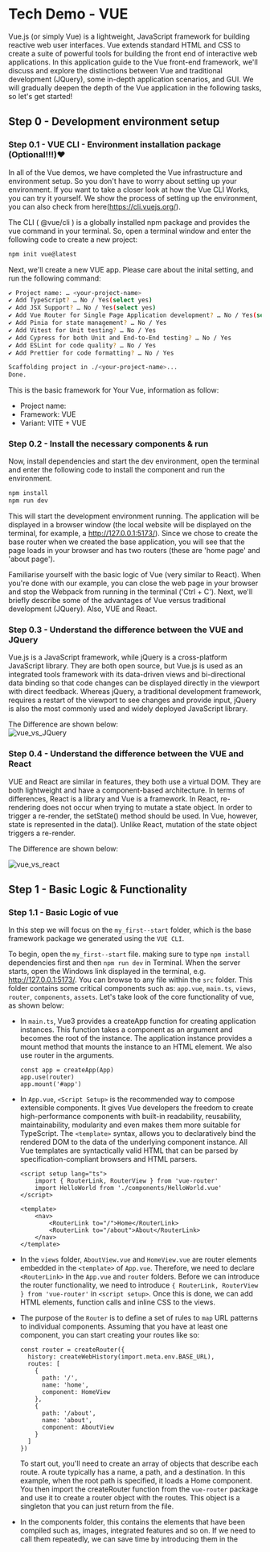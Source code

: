 # Tech Demo - VUE
Vue.js (or simply Vue) is a lightweight, JavaScript framework for building reactive web user interfaces. Vue extends standard HTML and CSS to create a suite of powerful tools for building the front end of interactive web applications. In this application guide to the Vue front-end framework, we'll discuss and explore the distinctions between Vue and traditional development (JQuery), some in-depth application scenarios, and GUI. We will gradually deepen the depth of the Vue application in the following tasks, so let's get started!

## Step 0 - Development environment setup
### Step 0.1 - VUE CLI - Environment installation package (Optional!!!)❤️
In all of the Vue demos, we have completed the Vue infrastructure and environment setup. So you don't have to worry about setting up your environment. If you want to take a closer look at how the Vue CLI Works, you can try it yourself. We show the process of setting up the environment, you can also check from here(https://cli.vuejs.org/). 

The CLI ( @vue/cli ) is a globally installed npm package and provides the vue command in your terminal. So, open a terminal window and enter the following code to create a new project:

```sh
npm init vue@latest
```

Next, we'll create a new VUE app. Please care about the inital setting, and run the following command:

```sh
✔ Project name: … <your-project-name>
✔ Add TypeScript? … No / Yes(select yes)
✔ Add JSX Support? … No / Yes(select yes)
✔ Add Vue Router for Single Page Application development? … No / Yes(select yes)
✔ Add Pinia for state management? … No / Yes
✔ Add Vitest for Unit testing? … No / Yes
✔ Add Cypress for both Unit and End-to-End testing? … No / Yes
✔ Add ESLint for code quality? … No / Yes
✔ Add Prettier for code formatting? … No / Yes

Scaffolding project in ./<your-project-name>...
Done.
```

This is the basic framework for Your Vue, information as follow:
- Project name: <your-project-name>
- Framework: VUE
- Variant: VITE + VUE

    
### Step 0.2 - Install the necessary components & run

Now, install dependencies and start the dev environment, open the terminal and enter the following code to install the component and run the environment.
    
```sh
npm install
npm run dev
```

This will start the development environment running. The application will be displayed in a browser window (the local website will be displayed on the terminal, for example, a http://127.0.0.1:5173/). Since we chose to create the base router when we created the base application, you will see that the page loads in your browser and has two routers (these are 'home page' and 'about page').

Familiarise yourself with the basic logic of Vue (very similar to React). When you're done with our example, you can close the web page in your browser and stop the Webpack from running in the terminal ('Ctrl + C'). Next, we'll briefly describe some of the advantages of Vue versus traditional development (JQuery). Also, VUE and React.

### Step 0.3 - Understand the difference between the VUE and JQuery
Vue.js is a JavaScript framework, while jQuery is a cross-platform JavaScript library. They are both open source, but Vue.js is used as an integrated tools framework with its data-driven views and bi-directional data binding so that code changes can be displayed directly in the viewport with direct feedback. Whereas jQuery, a traditional development framework, requires a restart of the viewport to see changes and provide input, jQuery is also the most commonly used and widely deployed JavaScript library.
    
The Difference are shown below:   
![vue_vs_JQuery](https://user-images.githubusercontent.com/94027570/229483217-7fe60d3a-5c52-4ef3-9519-020c7e543b95.png)

### Step 0.4 - Understand the difference between the VUE and React
VUE and React are similar in features, they both use a virtual DOM. They are both lightweight and have a component-based architecture. In terms of differences, React is a library and Vue is a framework. In React, re-rendering does not occur when trying to mutate a state object. In order to trigger a re-render, the setState() method should be used. In Vue, however, state is represented in the data(). Unlike React, mutation of the state object triggers a re-render.

The Difference are shown below:
    
![vue_vs_react](https://user-images.githubusercontent.com/94027570/229492477-c64bbbb6-a77e-4c15-8f7a-a38e9598d856.png)

    
## Step 1 - Basic Logic & Functionality
### Step 1.1 - Basic Logic of vue
In this step we will focus on the `my_first--start` folder, which is the base framework package we generated using the `VUE CLI`.

To begin, open the `my_first--start` file. making sure to type `npm install` dependencies first and then `npm run dev` in Terminal. When the server starts, open the Windows link displayed in the terminal, e.g. http://127.0.0.1:5173/. You can browse to any file within the `src` folder. This folder contains some critical components such as: `app.vue`, `main.ts`, `views`, `router`, `components`, `assets`. Let's take look of the core functionality of vue, as shown below:

- In `main.ts`, Vue3 provides a createApp function for creating application instances. This function takes a component as an argument and becomes the root of the instance. The application instance provides a mount method that mounts the instance to an HTML element. We also use router in the arguments.
    ```
    const app = createApp(App)
    app.use(router)
    app.mount('#app')
    ```

- In `App.vue`, `<Script Setup>` is the recommended way to compose extensible components. It gives Vue developers the freedom to create high-performance components with built-in readability, reusability, maintainability, modularity and even makes them more suitable for TypeScript.
The `<template>` syntax, allows you to declaratively bind the rendered DOM to the data of the underlying component instance. All Vue templates are syntactically valid HTML that can be parsed by specification-compliant browsers and HTML parsers.
    ```
    <script setup lang="ts">
        import { RouterLink, RouterView } from 'vue-router'
        import HelloWorld from './components/HelloWorld.vue'
    </script>
    
    <template>
        <nav>
            <RouterLink to="/">Home</RouterLink>
            <RouterLink to="/about">About</RouterLink>
        </nav>
    </template>
    ```
- In the `views` folder, `AboutView.vue` and `HomeView.vue` are router elements embedded in the `<template>` of `App.vue`. Therefore, we need to declare `<RouterLink>` in the `App.vue` and `router` folders. Before we can introduce the router functionality, we need to introduce `{ RouterLink, RouterView } from 'vue-router'` in `<script setup>`. Once this is done, we can add HTML elements, function calls and inline CSS to the views.
    
- The purpose of the `Router` is to define a set of rules to `map` URL patterns to individual components. Assuming that you have at least one component, you can start creating your routes like so:
    ```
    const router = createRouter({
      history: createWebHistory(import.meta.env.BASE_URL),
      routes: [
        {
          path: '/',
          name: 'home',
          component: HomeView
        },
        {
          path: '/about',
          name: 'about',
          component: AboutView
        }
      ]
    })
    ```

  To start out, you'll need to create an array of objects that describe each route. A route typically has a name, a path, and a destination. In this         example, when the root path is specified, it loads a Home component. You then import the createRouter function from the `vue-router` package and use it   to create a router object with the routes. This object is a singleton that you can just return from the file.   

- In the components folder, this contains the elements that have been compiled such as, images, integrated features and so on. If we need to call them repeatedly, we can save time by introducing them in the <script setup>.

### Step 1.2 - vue's simple Functions
From the page, we can see all the elements we have already written in `src/HomeView.vue`, the page style looks simple because the CSS is not optimised. Don't worry, we will introduce splendid decorations and interesting features later in the task. 😊 Let's go over the basic functionality and usage of vue as follows:

![image](https://user-images.githubusercontent.com/94027570/229539367-b6ec48f6-a54e-4f72-94f0-ac7bdcc0b7e7.png)
    
- First, let's see how the function is called? How many ways are there?
    
    ```
    # one way to use funciton()
    <script setup>
        import ... from './MyComponent.vue'
    </script>
    <template>
        <... />
    </template>
    
    # another way use inside the .vue file
    <script>
        export default{
          setup(){
          ...
          return{
           ...
        }
       }
      }
    </script>
    <template>
        <div>{{...}}</div>
    </template>
    ```
    So, in the above example, we introduced two ways, the first one is to import the `function ()` from the `components` folder and the second one is written directly with the vue file. We find that, unlike react, multiple elements are often collected in a single vue file. Of course, we can also write `<script setup>` to the component folder and call it using import. This is similar to react, with the caveat that the code inside the `<script setup>` is compiled into the content of the component `setup()` function.

- Next, let's introduce two classic elements in VUE3, ref and reactive. ref can be used to assign a value to an instance and get a reference to it directly when the instance is mounted, so it is useful for element references. Instances defined with reactive are able to track access and changes to properties of reactive objects, which can be used in situations where interaction is required.
    ```
    const name = ref("Neil");
    const collection = reactive([]);
    ```
  Neil is my name, feel free to change it to any element you want 😊. Here `name` as an instance can be called directly by `<template>`. And for `collection` we use `reactive()` to create an empty list which we can see directly in `<template>` when our function makes updates to the list.
    
- Then, we introduce four functions, they are onClick(), addItem(), reverseMessage(), notify(). 
    - For `onClick()`, the name instance is updated when the user clicks the button, and here it is important to note that I need to use `.value` in order to read out the data.
    ```
    function onClick() {
      name.value = name.value + "+";
    }
    ```
    - For `addItem()`, the list is updated when the user clicks the button.
    ```
    function addItem() {
      collection.push({ name: "Hello World!"})
    }
    ```
    - For `reverseMessage()`, when the user clicks the button, the name instance is updated because of `reverse()`.
    ```
    function reverseMessage() {
      name.value = name.value.split('').reverse().join('')
    }
    ```
    - The `notify()` function will be called when the user clicks on the first link. `.prevent` will prevent the page from popping up.

We showed the basic elements of VUE, including how functions are called, the assignment of variables, vue's router, and the use of <template>. Next, let's take it a step further and showcase the features and interesting functionality of VUE.
    
## Task 2 - vue's Interesting applications
In this task we will take a closer look at how VUE produces applications. We will use 5 routers to wrap 5 different applications separately. I have imported main.css in app.vue to make a simple navigation bar for the overall application and to be able to change the navigation bar display state depending on the activation of the page.
    ![image](https://user-images.githubusercontent.com/94027570/230774110-831f6be3-2236-448c-9e79-483b5775f9ca.png)
   
    
 By the way, don't forget do `npm install` in the terminal 😎.

## Task 2.1 - Pokémon API
    
We can find the source file in `components/API.vue`. The whole program looks as follows in browser:    
    ![image](https://user-images.githubusercontent.com/94027570/230774185-bc7036d0-be63-4420-b7e6-0bf42a58a307.png)
    
This program, encapsulated by a large `<table>`, displays different elements, including pictures of Pokémon, their names, skills, abilities, attributes, etc. We have used another way of writing the vue function and we can see that it contains two main elements, `data(){}`, `created(){}`. `data(){}` returns the value in the function component and the variable is used here as a global variable. `created(){}` is the main function and variable update, here as a local variable.
    
- First, we use `await fetch` here to import the Pokémon API, where we are limited to a total of 50 Pokémon, or you can customise the number. Here we are using sub-API, as the top-level API only shows the `name` and `url` of the Pokemon, so we call the specific API again via the `map()` function for each element of the `pokemonList`, this loop will introduce specific elements for each Pokemon a total of 50 times. Here, we return the Pokemon `name`, `url` and sub-API imported `sub-elements` from the local variable to the global variable `pokemonList`.
 ```
async created() {
    const response = await fetch('https://pokeapi.co/api/v2/pokemon?limit=50')
    const data = await response.json()
    this.pokemonList = await Promise.all(data.results.map(async (poke, index) => {
       const pokemonResponse = await fetch(`https://pokeapi.co/api/v2/pokemon/${index + 1}`)
       const pokemonData = await pokemonResponse.json()
       console.log(pokemonData)
       return { poke, ...pokemonData }
    }))}
```
    
- We can use the `v-for` directive to render a list of items based on an array. So here we use the VUE format `item in items :key='item.name'`. We show a number of elements, for example `sprites.front_default` is a picture of Pokémon, `name`, `types` (Pokémon may have more than one type so we use `map()` function to retrieve them), `abilities` in the same step. Finally, `moves` represent the skills of the Pokémon, and since the Pokémon will have many skills (slice (0,4) means that only the top 4 skills are displayed).
```
<tr v-for="poke in pokemonList" :key="poke.name">
  <td><img :src="`${poke.sprites.front_default}`"></td>
  <td>{{ poke.name }}</td>
  <td>{{ poke.types.map(type => type.type.name).join(', ') }}</td>
  <td>{{ poke.abilities.map(ability => ability.ability.name).join(', ') }}</td>
  <td>
     <ul>
        <li v-for="skill in poke.moves.slice(0, 4)" :key="skill.move.name">{{ skill.move.name }}</li>
     </ul>
  </td>
</tr>
```
    
## Task 2.2 - List Transitions
    
We can find the source file in `components/List_Transitions.vue`. The whole program looks as follows in browser:    
    ![image](https://user-images.githubusercontent.com/94027570/230775960-13c67057-94b1-4587-94b1-3fc81438e671.png)
    
My aim was to think about how to show some simple animation effects of various elements in vue. For this task we imported a new plugin, `shuffle`. To achieve the shuffle effect, we wrapped each element into a card and displayed it horizontally.
    
- First, we declare a variable `getInitialItems` to store our initial numbers. Wrap `id` around the next card. We just need to return `getInitialItems()` named after `items`, the main function will update `items`.
 ```
const getInitialItems = () => [1,2,3,4,5,6]
let id = getInitialItems().length +1
    
return {
    items: getInitialItems()
}
```
    
- We have created four main functions which are `insert()`, `reset()`, `shuffle()` and `remove(item)`.
    - `insert()` generates a random number from 0 to the length of the array. `splice()` is used to add a specific number to the array.
    ```
    insert() {
            const i = Math.round(Math.random() * this.items.length)
            this.items.splice(i, 0, id++)
        }
    ```
    
    - `reset()` is used to reassign the six numbers from getInitialItems() to items.
    ```
    reset() {
            this.items = getInitialItems()
        }
    ```
    
    - `shuffle()` is used to shuffle the array currently in items.
    ```
    shuffle() {
            this.items = shuffle(this.items)
        }
    ```
    
    - The splice() in `remove(item)` is used to clear a particular number from the array.
    ```
    remove(item) {
            const i = this.items.indexOf(item)
            if (i > -1) {
                this.items.splice(i, 1)
            }
        }
    ```
    
    
## Task 2.3 - Todo List
We can find the source file in `components/TodoList.vue`. The whole program looks as follows in browser: 
![image](https://user-images.githubusercontent.com/94027570/230778254-aae93820-b20a-462e-922f-10270df9f3e8.png)
    
As shown in the picture, this is a simple Todo List application. Users can mark the status of each task, delete tasks, or add tasks. In this attempt, we switched back to the way the main functions in task 1 were written. All the functions are integrated together and are called the Composition API.
- First, use ref to create an array, which is the starting Todos when the program starts, encapsulated by the `tasks` variable. To be able to keep track of the new Todos added, we create a new variable called `newTask`. The purpose of this is to distinguish between existing Todos and new Todos. `v-model="newTask"` in `template` allows the input values to be recorded directly into the array.
```
<form @submit.prevent="addTask">
     <input type="text" v-model="newTask" placeholder="What need to be done? 🤔">
     <button type="submit">Add</button>
</form>
```
- When the button is clicked and the addTask() function is called, we use trim() to remove the extra spaces and test the input value, if it is empty it will not update the `tasks` array. If it is not empty, the id, text, and completed are entered into the `tasks` array.
```
function addTask() {
    if (newTask.value.trim() !== '') {
       tasks.value.push({
          id: Date.now(),
          text: newTask.value.trim(),
          completed: false
    });
    newTask.value = null;
   }
}
```
- When `deleteTask()` is called, `splice()` will remove the particular data from the `tasks` array.
    
    
## Task 2.4 - Quiz game
We can find the source file in `components/Quiz_Game.vue`. The whole program looks as follows in browser: 
![image](https://user-images.githubusercontent.com/94027570/230779246-dff0bc81-2b8e-4abf-958b-4d9154b99c0b.png)
    
This is a quiz program with three questions, and when the user finishes answering the questions the final result is displayed. We have imported a new vue element, `computed `. For complex logic containing reactive data, it is recommended to use the computed attribute, which can help reduce code complexity.

- First, we use `reactive()` to declare our three questions, and since the questions need to be interactive in the template, we use `reactive()` instead of `ref()`. and declare a `state` variable for the state of the question that keeps track of the current state of the question.
```
const state = reactive({
   currentQuestionIndex: 0,
   correctAnswers: 0,
   showResult: false,
});   
```
    `currentQuestionIndex` records the index of the current question, `correctAnswers` records how many questions have been answered correctly, `showResult` will become true when `currentQuestionIndex` equals the number of questions.
    
- The `currentQuestion` variable will record the state of the question currently being answered by calling `state` via `computed()`.
```
const currentQuestion = computed(() => questions[state.currentQuestionIndex]);
```
    
- The `checkAnswer` variable will be triggered each time the user clicks on the answer tab. If the answer is correct, the value of `correctAnswers` is added by one. If `currentQuestionIndex` is less than the total number of questions, the value of `currentQuestionIndex` will be increased by one. If it is equal or greater, the state of `showResult` will change to true, so the three states in the state will be constantly updated in this function.
    ```
    const checkAnswer = (answer) => {
      if (answer.correct) {
        state.correctAnswers++;
      }

      if (state.currentQuestionIndex < questions.length - 1) {
        state.currentQuestionIndex++;
      } else {
        state.showResult = true;
      }
    };
    ```
                                                       
-  `v-if` is used in `template` to detect if a boolean is triggered. The block will only be rendered if the expression of the directive returns a true value.
    ```
      <div v-if="state.showResult">
        <h2>You got {{ state.correctAnswers }} out of {{ questions.length }} correct!</h2>
        <button @click="restartQuiz">Restart Quiz</button>
      </div> 
    ```
    So, when `showResult` is displayed as true, the block is activated. `restartQuiz` will reset the values of the three elements in state.
    
- `currentQuestion` is set in the `template` to display the data in the current array based on the value of `currentQuestionIndex`. So when the data is updated, by assigning the value `computed` the updated data can be passed from the new variable to `template`, thus saving us the need for complicated update calculations.
    
   
## Task 2.5 - Gluttony game
We can find the source file in `components/Gluttony_Game.vue`. The whole program looks as follows in browser:
    ![image](https://user-images.githubusercontent.com/94027570/230781146-72a72d4f-9897-4ef7-9f40-b4289668e6bc.png)
    
As you can see, this is a simple snake game that includes how to use event keydown in VUE, so the difficulty of the program is focused on how to make the snake move and follow the keyboard commands and how to determine the death of the snake. So, let's get started!
- This time we have added a new feature, `mounted()`, which will keep one of the main functions up to date. This time we have designed the snake to move 10 pixels in 10 fractions of a second.
    ```
    mounted() {
      setInterval(this.moveSnake, 100);
      this.$el.focus();
    }
    ```
    `moveSnake()` will read the current position of the snake on the X and Y axes and execute one of the four cases, changing 10 pixels each time it is executed.
    ```
    moveSnake() {
        // move the head of the snake in the current direction
        let head = { x: this.snake[0].x, y: this.snake[0].y };
        switch (this.direction) {
          case "left":
            head.x -= 10;
            break;
          case "up":
            head.y -= 10;
            break;
          case "right":
            head.x += 10;
            break;
          case "down":
            head.y += 10;
            break;
        }
       ...
    ```

- In `data()` we introduce global variables such as the initial position of the snake, the initial position of the food, the initial direction of movement, the boolean value for the end of the game, and the initial score. Also, we can note that the variable for `snake` is an array, so each time a snake successfully eats food, each section of the snake's body will be recorded in the array. And it will always be updated.
    ```
    return {
        // initial state of the snake, food, direction, etc.
        snake: [{ x: 100, y: 100 }],
        food: { x: 200, y: 200 },
        direction: "right",
        isGameOver: false,
        score: 0
      }
    ```

- The `handleKeyPress(event)` function solves the problem of how to recognise the keyboard, we looked online and found that the up, down, left and right arrows are 37,38,39,40 in the keyboard code, please check this link:[arrow keycode](https://www.tutorialspoint.com/detecting-arrow-key-presses-in-javascript).
    ```
    handleKeyPress(event) {
        switch (event.keyCode) {
          case 37: // left arrow - keycode value
            if (this.direction !== "right") {
              this.direction = "left";
            }
            break;
          case 38: // up arrow - keycode value
            if (this.direction !== "down") {
              this.direction = "up";
            }
            break;
          case 39: // right arrow - keycode value
            if (this.direction !== "left") {
              this.direction = "right";
            }
            break;
          case 40: // down arrow - keycode value
            if (this.direction !== "up") {
              this.direction = "down";
            }
            break;
        }
      }
    ```
    
- To detect if a snake has collided with a wall or died in contact with its body. We have created the variable `head`, our game block is 0 to 500, so `isGameOver` will change to true whether `head` has a value of 0 or 500 on the X or Y axis. The method for detecting whether it has hit its own body is very simple. We will loop through each section of the snake's body and compare it to the current `head` variable. If the coordinate values are equal `isGameOver` will change to true.
    ```
    ...
    if (head.x < 0 || head.x >= 500 || head.y < 0 || head.y >= 500) {
          this.isGameOver = true;
          return;
        }
        for (let i = 1; i < this.snake.length; i++) {
          if (head.x == this.snake[i].x && head.y == this.snake[i].y) {
            this.isGameOver = true;
            return;
          }
        }
    ...                                      
     ```
                                              
- To detect whether the snake has eaten the food, we introduce the `unshift()` function. This method adds the specified element to the beginning of the array and returns the new length of the array. So when the coordinates of the randomly generated food equal the coordinates of `head`, we add the coordinates of `head` to the beginning of the array `snake` by using the `unshift()` function, and score it plus one. In addition to this, on each move, to make the snake move, we use `pop()` to remove the last coordinate from `snake` and add the new coordinate to the beginning of `snake` using `unshift()`.
   ```
      ...
      if (head.x == this.food.x && head.y == this.food.y) {
          this.snake.unshift(head);
          this.food.x = Math.floor(Math.random() * 50) * 10;
          this.food.y = Math.floor(Math.random() * 50) * 10;
          this.score++;
        } else {
          // move the rest of the snake forward
          this.snake.pop();
          this.snake.unshift(head);
        }
      }
  ``` 
                                             
- When we tried to run the program, we found a problem. When the `tabindex="0"` attribute is set to 0 for the div element with the ID app. This means that the div element can receive focus when the user navigates through the page using the Tab key on the keyboard. When the div element has focus, the @keydown event listener attached to it will call the handleKeyPress method whenever a key is pressed. This allows you to handle keyboard events and perform actions based on the user's input.
   ```
    <div id="app" tabindex="0" @keydown="handleKeyPress">
      <div class="game-board">
        <div class="snake" v-for="(place, index) in snake" :key="index" :style="{ top: place.y + 'px', left: place.x + 'px' }"></div>
        <div class="food" :style="{ top: food.y + 'px', left: food.x + 'px' }"></div>
      </div>
        ...
    </div>
   ```
  Use `v-for` to display the snake's coordinates as a loop in the browser, and food will randomly refresh the coordinates as it is eaten.
                                              

---
                                              
## This tech demos showcases my understanding of vue from a beginner's perspective, so feel free to contact me if you have any questions.❤️

